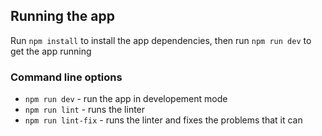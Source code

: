 ## Running the app

Run `npm install` to install the app dependencies, then run `npm run dev` to get the app running

### Command line options
- `npm run dev` - run the app in developement mode
- `npm run lint` - runs the linter
- `npm run lint-fix` - runs the linter and fixes the problems that it can
